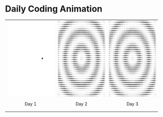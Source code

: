 # Daily Coding Animation

| | | |
|:-------:|:-------:|:-------:|
|<img width="250" height="250" src="./DotMovingCircle/DotMovingCircle.gif" alt="dots1" /><p align="center">Day 1</p>|<img width="250" height="250" src="./PeriodicDotMoving/PeriodicDotMoving.gif" alt="dots2" /><p align="center">Day 2</p>|<img width="250" height="250" src="./PeriodicDotMoving/PeriodicDotMoving.gif" alt="dots3" /><p align="center">Day 3</p>|
